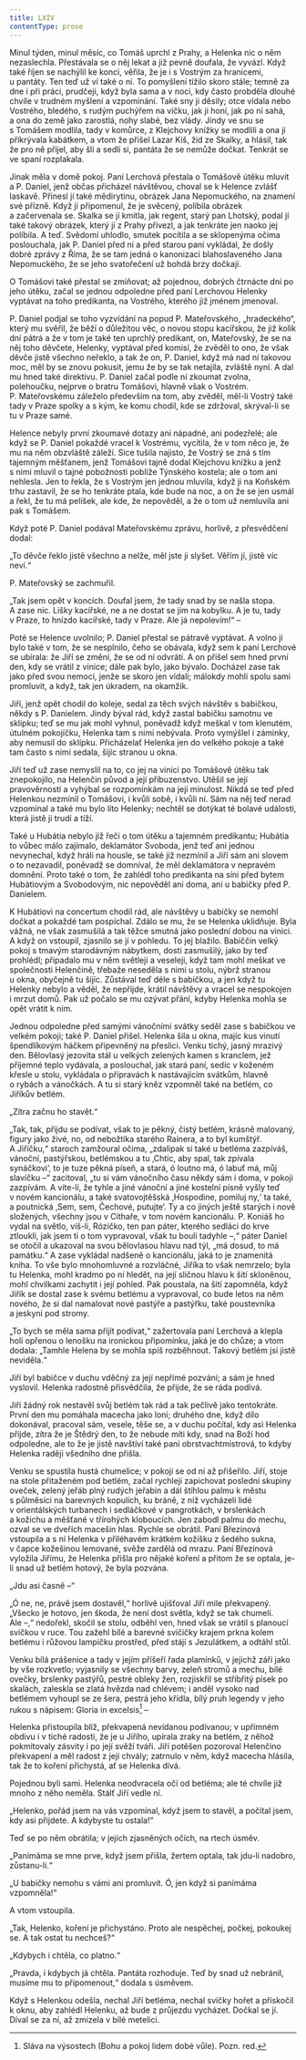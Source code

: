 ```yaml
---
title: LXIV
contentType: prose
---
```


<section>

Minul týden, minul měsíc, co Tomáš uprchl z Prahy, a Helenka nic o něm nezaslechla. Přestávala se o něj lekat a již pevně doufala, že vyvázl. Když také říjen se nachýlil ke konci, věřila, že je i s Vostrým za hranicemi, u pantáty. Ten teď už ví také o ní. To pomyšlení tížilo skoro stále; temně za dne i při práci, prudčeji, když byla sama a v noci, kdy často probděla dlouhé chvíle v trudném myšlení a vzpomínání. Také sny ji děsily; otce vídala nebo Vostrého, bledého, s rudým puchýřem na víčku, jak ji honí, jak po ní sahá, a ona do země jako zarostlá, nohy slabé, bez vlády. Jindy ve snu se s Tomášem modlila, tady v komůrce, z Klejchovy knížky se modlili a ona ji přikrývala kabátkem, a vtom že přišel Lazar Kiš, žid ze Skalky, a hlásil, tak že pro ně přijel, aby šli a sedli si, pantáta že se nemůže dočkat. Tenkrát se ve spaní rozplakala.

Jinak měla v domě pokoj. Paní Lerchová přestala o Tomášově útěku mluvit a P. Daniel, jenž občas přicházel návštěvou, choval se k Helence zvlášť laskavě. Přinesl jí také mědirytinu, obrázek Jana Nepomuckého, na znamení své přízně. Když jí připomenul, že je svěcený, políbila obrázek a začervenala se. Skalka se jí kmitla, jak regent, starý pan Lhotský, podal jí také takový obrázek, který jí z Prahy přivezl, a jak tenkráte jen naoko jej políbila. A teď. Svědomí uhlodlo, smutek pocítila a se sklopenýma očima poslouchala, jak P. Daniel před ní a před starou paní vykládal, že došly dobré zprávy z Říma, že se tam jedná o kanonizaci blahoslaveného Jana Nepomuckého, že se jeho svatořečení už bohdá brzy dočkají.

O Tomášovi také přestal se zmiňovat; až pojednou, dobrých čtrnácte dní po jeho útěku, začal se jednou odpoledne před paní Lerchovou Helenky vyptávat na toho predikanta, na Vostrého, kterého již jménem jmenoval.

P. Daniel podjal se toho vyzvídání na popud P. Mateřovského, „hradeckého“, který mu svěřil, že běží o důležitou věc, o novou stopu kacířskou, že již kolik dní pátrá a že v tom je také ten uprchlý predikant, on, Mateřovský, že se na něj toho děvčete, Helenky, vyptával před komisí, že zvěděl to ono, že však děvče jistě všechno neřeklo, a tak že on, P. Daniel, když má nad ní takovou moc, měl by se znovu pokusit, jemu že by se tak netajila, zvláště nyní. A dal mu hned také direktivu. P. Daniel začal podle ní zkoumat zvolna, polehoučku, nejprve o bratru Tomášovi, hlavně však o Vostrém. P. Mateřovskému záleželo především na tom, aby zvěděl, měl-li Vostrý také tady v Praze spolky a s kým, ke komu chodil, kde se zdržoval, skrýval-li se tu v Praze samé.

Helence nebyly první zkoumavé dotazy ani nápadné, ani podezřelé; ale když se P. Daniel pokaždé vracel k Vostrému, vycítila, že v tom něco je, že mu na něm obzvláště záleží. Sice tušila najisto, že Vostrý se zná s tím tajemným měšťanem, jenž Tomášovi tajně dodal Klejchovu knížku a jenž s nimi mluvil o tajné pobožnosti poblíže Týnského kostela; ale o tom ani nehlesla. Jen to řekla, že s Vostrým jen jednou mluvila, když ji na Koňském trhu zastavil, že se ho tenkráte ptala, kde bude na noc, a on že se jen usmál a řekl, že tu má pelíšek, ale kde, že nepověděl, a že o tom už nemluvila ani pak s Tomášem.

Když poté P. Daniel podával Mateřovskému zprávu, horlivě, z přesvědčení dodal:

„To děvče řeklo jistě všechno a nelže, měl jste ji slyšet. Věřím jí, jistě víc neví.“

P. Mateřovský se zachmuřil.

„Tak jsem opět v koncích. Doufal jsem, že tady snad by se našla stopa. A zase nic. Lišky kacířské, ne a ne dostat se jim na kobylku. A je tu, tady v Praze, to hnízdo kacířské, tady v Praze. Ale já nepolevím!“ –

Poté se Helence uvolnilo; P. Daniel přestal se pátravě vyptávat. A volno jí bylo také v tom, že se nesplnilo, čeho se obávala, když sem k paní Lerchové se ubírala: že Jiří se změní, že se od ní odvrátí. A on přišel sem hned první den, kdy se vrátil z vinice; dále pak bylo, jako bývalo. Docházel zase tak jako před svou nemocí, jenže se skoro jen vídali; málokdy mohli spolu sami promluvit, a když, tak jen úkradem, na okamžik.

Jiří, jenž opět chodil do koleje, sedal za těch svých návštěv s babičkou, někdy s P. Danielem. Jindy býval rád, když zastal babičku samotnu ve sklípku; teď se mu jak mohl vyhnul, poněvadž když meškal v tom klenutém, útulném pokojíčku, Helenka tam s nimi nebývala. Proto vymýšlel i záminky, aby nemusil do sklípku. Přicházelať Helenka jen do velkého pokoje a také tam často s nimi sedala, šijíc stranou u okna.

Jiří teď už zase nemyslil na to, co jej na vinici po Tomášově útěku tak znepokojilo, na Helenčin původ a její příbuzenstvo. Utěšil se její pravověrností a vyhýbal se rozpomínkám na její minulost. Nikdá se teď před Helenkou nezmínil o Tomášovi, i kvůli sobě, i kvůli ní. Sám na něj teď nerad vzpomínal a také mu bylo líto Helenky; nechtěl se dotýkat té bolavé události, která jistě ji trudí a tíží.

Také u Hubátia nebylo již řeči o tom útěku a tajemném predikantu; Hubátia to vůbec málo zajímalo, deklamátor Svoboda, jenž teď ani jednou nevynechal, když hráli na housle, se také již nezmínil a Jiří sám ani slovem o to nezavadil, poněvadž se domníval, že měl deklamátora v nepravém domnění. Proto také o tom, že zahlédl toho predikanta na síni před bytem Hubátiovým a Svobodovým, nic nepověděl ani doma, ani u babičky před P. Danielem.

K Hubátiovi na concertum chodil rád, ale návštěvy u babičky se nemohl dočkat a pokaždé tam pospíchal. Zdálo se mu, že se Helenka uklidňuje. Byla vážná, ne však zasmušilá a tak těžce smutná jako poslední dobou na vinici. A když on vstoupil, zjasnilo se jí v pohledu. To jej blažilo. Babiččin velký pokoj s tmavým starodávným nábytkem, dosti zasmušilý, jako by teď prohlédl; připadalo mu v něm světleji a veseleji, když tam mohl meškat ve společnosti Helenčině, třebaže neseděla s nimi u stolu, nýbrž stranou u okna, obyčejně tu šijíc. Zůstával teď déle s babičkou, a jen když tu Helenky nebylo a věděl, že nepřijde, krátil návštěvy a vracel se nespokojen i mrzut domů. Pak už počalo se mu ozývat přání, kdyby Helenka mohla se opět vrátit k nim.

Jednou odpoledne před samými vánočními svátky seděl zase s babičkou ve velkém pokoji; také P. Daniel přišel. Helenka šila u okna, majíc kus vinutí špendlíkovým háčkem připevněný na přeslici. Venku tichý, jasný mrazivý den. Bělovlasý jezovita stál u velkých zelených kamen s kranclem, jež příjemné teplo vydávala, a poslouchal, jak stará paní, sedíc v koženém křesle u stolu, vykládala o přípravách k nastávajícím svátkům, hlavně o rybách a vánočkách. A tu si starý kněz vzpomněl také na betlém, co Jiříkův betlém.

„Zítra začnu ho stavět.“

„Tak, tak, přijdu se podívat, však to je pěkný, čistý betlém, krásně malovaný, figury jako živé, no, od nebožtíka starého Rainera, a to byl kumštýř. A Jiříčku,“ staroch zamžoural očima, „zdalipak si také u betléma zazpíváš, vánoční, pastýřskou, betlémskou a tu ‚Chtíc, aby spal, tak zpívala synáčkovi‘, to je tuze pěkná píseň, a stará, ó loutno má, ó labuť má, můj slavíčku –“ zacitoval, „tu si vám vánočního času někdy sám i doma, v pokoji zazpívám. A víte-li, že tyhle a jiné vánoční a jiné kostelní písně vyšly teď v novém kancionálu, a také svatovojtěšská ‚Hospodine, pomiluj ny,‘ ta také, a poutnická ‚Sem, sem, Čechové, putujte‘. Ty a co jiných ještě starých i nově složených, všechny jsou v Cithaře, v tom novém kancionálu. P. Koniáš ho vydal na světlo, víš-li, Rózičko, ten pan páter, kterého sedláci do krve ztloukli, jak jsem ti o tom vypravoval, však tu bouli tadyhle –,“ páter Daniel se otočil a ukazoval na svou bělovlasou hlavu nad týl, „má dosud, to má památku.“ A zase vykládal nadšeně o kancionálu, jaká to je znamenitá kniha. To vše bylo mnohomluvné a rozvláčné, Jiříka to však nemrzelo; byla tu Helenka, mohl kradmo po ní hledět, na její sličnou hlavu k šití skloněnou, mohl chvilkami zachytit i její pohled. Pak poustala, na šití zapomněla, když Jiřík se dostal zase k svému betlému a vypravoval, co bude letos na něm nového, že si dal namalovat nové pastýře a pastýřku, také poustevníka a jeskyni pod stromy.

„To bych se měla sama přijít podívat,“ zažertovala paní Lerchová a klepla holí opřenou o lenošku na ironickou připomínku, jaká je do chůze; a vtom dodala: „Tamhle Helena by se mohla spíš rozběhnout. Takový betlém jsi jistě neviděla.“

Jiří byl babičce v duchu vděčný za její nepřímé pozvání; a sám je hned vyslovil. Helenka radostně přisvědčila, že přijde, že se ráda podívá.

Jiří žádný rok nestavěl svůj betlém tak rád a tak pečlivě jako tentokráte. První den mu pomáhala macecha jako loni; druhého dne, když dílo dokonával, pracoval sám, vesele, těše se, a v duchu počítal, kdy asi Helenka přijde, zítra že je Štědrý den, to že nebude míti kdy, snad na Boží hod odpoledne, ale to že je jistě navštíví také paní obrstvachtmistrová, to kdyby Helenka raději všedního dne přišla.

Venku se spustila hustá chumelice; v pokoji se od ní až přišeřilo. Jiří, stoje na stole přitaženém pod betlém, začal rychleji zapichovat poslední skupiny oveček, zelený jeřáb plný rudých jeřabin a dál štíhlou palmu k městu s půlměsíci na barevných kopulích, ku bráně, z níž vycházeli lidé v orientálských turbanech i sedláčkové v pangrotkách, v brslenkách a kožichu a měšťané v třírohých kloboucích. Jen zabodl palmu do mechu, ozval se ve dveřích macešin hlas. Rychle se obrátil. Paní Březinová vstoupila a s ní Helenka v přiléhavém krátkém kožíšku z šedého sukna, v čapce kožešinou lemované, svěže zardělá od mrazu. Paní Březinová vyložila Jiřímu, že Helenka přišla pro nějaké koření a přitom že se optala, je-li snad už betlém hotový, že byla pozvána.

„Jdu asi časně –“

„Ó ne, ne, právě jsem dostavěl,“ horlivě ujišťoval Jiří mile překvapený. „Všecko je hotovo, jen škoda, že není dost světla, když se tak chumelí. Ale –,“ nedořekl, skočil se stolu, odběhl ven, hned však se vrátil s planoucí svíčkou v ruce. Tou zažehl bílé a barevné svíčičky krajem prkna kolem betlému i růžovou lampičku prostřed, před stájí s Jezulátkem, a odtáhl stůl.

Venku bílá prášenice a tady v jejím příšeří řada plamínků, v je­jichž záři jako by vše rozkvetlo; vyjasnily se všechny barvy, zeleň stromů a mechu, bílé ovečky, brslenky pastýřů, pestré obleky žen, rozjiskřil se stříbřitý písek po skalách, zaleskla se zlatá hvězda nad chlévem; i anděl vysoko nad betlémem vyhoupl se ze šera, pestrá jeho křídla, bílý pruh legendy v jeho rukou s nápisem: Gloria in excelsis[^67] –

Helenka přistoupila blíž, překvapená nevídanou podívanou; v upřímném obdivu i v tiché radosti, že je u Jiřího, upírala zraky na betlém, z něhož pokmitovaly zásvity i po její svěží tváři. Jiří potěšen pozoroval Helenčino překvapení a měl radost z její chvály; zatrnulo v něm, když macecha hlásila, tak že to koření přichystá, ať se Helenka dívá.

Pojednou byli sami. Helenka neodvracela očí od betléma; ale té chvíle již mnoho z něho neměla. Stálť Jiří vedle ní.

„Helenko, pořád jsem na vás vzpomínal, když jsem to stavěl, a počítal jsem, kdy asi přijdete. A kdybyste tu ostala!“

Teď se po něm obrátila; v jejích zjasněných očích, na rtech úsměv.

„Panímáma se mne prve, když jsem přišla, žertem optala, tak jdu-li nadobro, zůstanu-li.“

„U babičky nemohu s vámi ani promluvit. Ó, jen když si panímáma vzpomněla!“

A vtom vstoupila.

„Tak, Helenko, koření je přichystáno. Proto ale nespěchej, počkej, pokoukej se. A tak ostat tu nechceš?“

„Kdybych i chtěla, co platno.“

„Pravda, i kdybych já chtěla. Pantáta rozhoduje. Teď by snad už nebránil, musíme mu to připomenout,“ dodala s úsměvem.

Když s Helenkou odešla, nechal Jiří betléma, nechal svíčky hořet a přiskočil k oknu, aby zahlédl Helenku, až bude z průjezdu vycházet. Dočkal se jí. Díval se za ní, až zmizela v bílé metelici.

[^67]: Sláva na výsostech (Bohu a pokoj lidem dobé vůle). Pozn. red.

</section>
